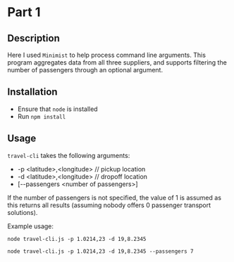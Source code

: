 # Part 1

## Description

Here I used `Minimist` to help process command line arguments. This program aggregates data from all three suppliers, and supports filtering the number of passengers through an optional argument.

## Installation

- Ensure that `node` is installed
- Run `npm install`

## Usage

`travel-cli` takes the following arguments:

- -p \<latitude\>,\<longitude\> // pickup location
- -d \<latitude\>,\<longitude\> // dropoff location
- [--passengers \<number of passengers\>]

If the number of passengers is not specified, the value of 1 is assumed as this returns all results (assuming nobody offers 0 passenger transport solutions).

Example usage:

```
node travel-cli.js -p 1.0214,23 -d 19,8.2345
```

```
node travel-cli.js -p 1.0214,23 -d 19,8.2345 --passengers 7
```
